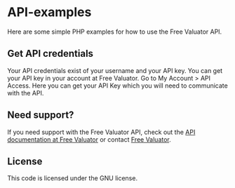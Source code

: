 # API-examples
Here are some simple PHP examples for how to use the Free Valuator API.

## Get API credentials

Your API credentials exist of your username and your API key. You can get your API key in your account at Free Valuator. Go to My Account > API Access. Here you can get your API Key which you will need to communicate with the API.

## Need support?

If you need support with the Free Valuator API, check out the [API documentation at Free Valuator](https://www.freevaluator.com/api-documentation) or contact [Free Valuator](https://www.freevaluator.com/contact).

## License

This code is licensed under the GNU license.
